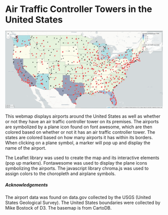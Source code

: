 # Air Traffic Controller Towers in the United States

![image of webmap](/img/map.png)

This webmap displays airports around the United States as well as whether or not they have an air traffic controller tower on its premises.
The airports are symbolized by a plane icon found on font awesome, which are then colored based on whether or not it has an air traffic controller tower. The states are colored based on how many airports it has within its borders. When clicking on a plane symbol, a marker will pop up and display the name of the airport.

The Leaflet library was used to create the map and its interactive elements (pop up markers).
Fontawesome was used to display the plane icons symbolizing the airports. The javascript library chroma.js was used to
assign colors to the choropleth and airplane symbols.

##### Acknowledgements
The airport data was found on data.gov collected by the USGS (United States Geological Survey).
The United States boundaries were collected by Mike Bostock of D3.
The basemap is from CartoDB.
